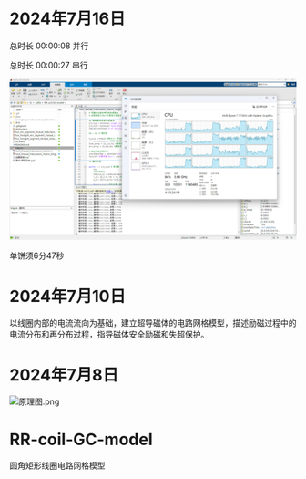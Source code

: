 # 2024年7月16日

总时长 00:00:08 并行

总时长 00:00:27 串行

![1721098919709](image/README/1721098919709.png)

单饼须6分47秒

# 2024年7月10日

以线圈内部的电流流向为基础，建立超导磁体的电路网格模型，描述励磁过程中的电流分布和再分布过程，指导磁体安全励磁和失超保护。

# 2024年7月8日

![原理图.png](https://s2.loli.net/2024/07/08/iVBdvjGuKzDsmpf.png)

# RR-coil-GC-model

圆角矩形线圈电路网格模型
